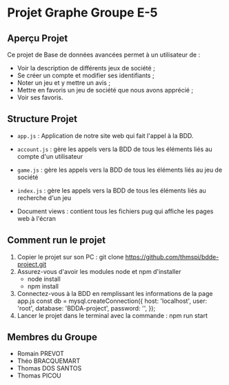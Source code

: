 # Projet Graphe Groupe E-5


## Aperçu Projet 
Ce projet de Base de données avancées permet à un utilisateur de : 
- Voir la description de différents jeux de société ;
- Se créer un compte et modifier ses identifiants ;
- Noter un jeu et y mettre un avis ;
- Mettre en favoris un jeu de société que nous avons apprécié ;
- Voir ses favoris.




## Structure Projet 
- `app.js` : Application de notre site web qui fait l'appel à la BDD.
- `account.js` : gère les appels vers la BDD de tous les éléments liés au compte d'un utilisateur
- `game.js` : gère les appels vers la BDD de tous les éléments liés au jeu de société
- `index.js` : gère les appels vers la BDD de tous les éléments liés au recherche d'un jeu

- Document views : contient tous les fichiers pug qui affiche les pages web à l'écran


## Comment run le projet

1. Copier le projet sur son PC : git clone https://github.com/thmspi/bdde-project.git
2. Assurez-vous d'avoir les modules node et npm d'installer
	- node install
	- npm install
3. Connectez-vous à la BDD en remplissant les informations de la page app.js 
		const db = mysql.createConnection({
   			host: 'localhost',
   			user: 'root',
   			database: 'BDDA-project',
   			password: '',
		});
4. Lancer le projet dans le terminal avec la commande : npm run start


## Membres du Groupe
- Romain PREVOT
- Théo BRACQUEMART
- Thomas DOS SANTOS
- Thomas PICOU
